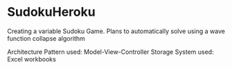 # SudokuHeroku
Creating a variable Sudoku Game. Plans to automatically solve using a wave function collapse algorithm

Architecture Pattern used: Model-View-Controller
Storage System used: Excel workbooks
